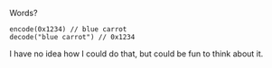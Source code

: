 Words?

```
encode(0x1234) // blue carrot
decode("blue carrot") // 0x1234
```

I have no idea how I could do that, but could be fun to think about it.
